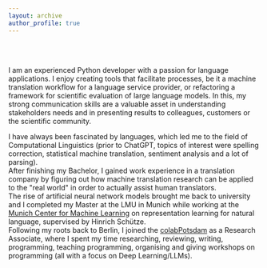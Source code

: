 ```yaml
---
layout: archive
author_profile: true
---
```


<br/><br/>

I am an experienced Python developer with a passion for language applications. I enjoy creating tools that facilitate processes, be it a machine translation workflow for a language service
provider, or refactoring a framework for scientific evaluation of large language models. In this,
my strong communication skills are a valuable asset in understanding stakeholders needs
and in presenting results to colleagues, customers or the scientific community.

I have always been fascinated by languages, which led me to the field of Computational Linguistics (prior to ChatGPT, topics of interest were spelling correction, statistical machine translation, sentiment analysis and a lot of parsing).<br/>
After finishing my Bachelor, I gained work experience in a translation company by figuring out how machine translation research can be applied to the "real world" in order to actually assist human translators. <br/>
The rise of artificial neural network models brought me back to university and I completed my Master at the LMU in Munich while working at the [Munich Center for Machine Learning][mcml] on representation learning for natural language, supervised by Hinrich Schütze.<br/>
Following my roots back to Berlin, I joined the [colabPotsdam](clp.ling.uni-potsdam.de) as a Research Associate, where I spent my time researching, reviewing, writing, programming, teaching programming, organising and giving workshops on programming (all with a focus on Deep Learning/LLMs).

[mcml]: https://mcml.ai/research/areab/#b2--natural-language-processing